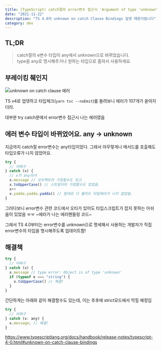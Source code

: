 ```yaml
---
title: (TypeScript) catch절의 error변수 접근시 'Argument of type 'unknown' is not assignable...'에러가 나요!
date: "2021-11-22"
description: "TS 4.0의 unknown on catch Clause Bindings 업뎃 때문이랍니다"
category: dev
---
```


## TL;DR

> catch절의 e변수 타입이 any에서 unknown으로 바뀌었습니다. <br/>type을 any로 명시해주거나 원하는 타입으로 좁혀서 사용하세요.

## 부레이킹 췌인지

![unknown on catch clause 에러](https://user-images.githubusercontent.com/3839771/142794836-38d559d2-3fc3-48db-a1bb-8ad61854e203.png)

TS v4로 업뎃하고 타입체크(`yarn tsc --noEmit`)를 돌려보니 에러가 107개가 쏟아지더라.

대부분 try catch문에서 error변수 접근시 나는 에러였음

## 에러 변수 타입이 바뀌었어요. any → unknown

지금까지 catch절 error변수는 any타입이었다. 그래서 아무렇게나 메서드를 호출해도 타입오류가 나지 않았어요.

```js
try {
  // 어쩌구
} catch (x) {
  // x가 any라서
  x.message // 오브젝트라 가정할수도 있고
  x.toUpperCase() // 스트링이라 가정할수도 있었음.
  x++
  x.yadda.yadda.yadda() // 맘대로 다 불러도 타입에러가 나지 않았음.
}
```

그러다보니 error변수 관련 코드에서 오타가 있어도 타입스크립트가 잡지 못하는 아쉬움이 있었음 ㅠㅠ
~에러가 나는 에러핸들링 코드~

그래서 TS 4.0부터는 error변수를 unknown으로 명세해서 사용하는 개발자가 직접 error변수의 타입을 명시해주도록 업데이트함!

## 해결책

```js
try {
  // 어쩌구
} catch (x) {
  x.message // type error: Object is of type 'unknown'
  if (typeof e === "string") {
    x.toUpperCase() // 해결!
  }
}
```

간단하게는 아래와 같이 해결할수도 있는데, 이는 추후에 strict모드에서 막힐 예정임

```js
try {
  // 어쩌구
} catch (x: any) {
  x.message; // 해결!
}
```

https://www.typescriptlang.org/docs/handbook/release-notes/typescript-4-0.html#unknown-on-catch-clause-bindings
